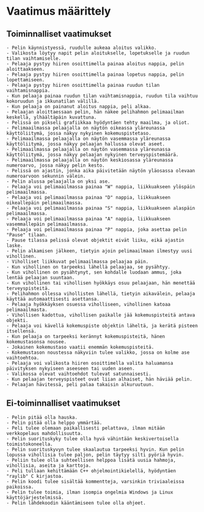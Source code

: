 # Vaatimus määrittely  

## Toiminnalliset vaatimukset  

    - Pelin käynnistyessä, ruudulle aukeaa aloitus valikko.  
    - Valikosta löytyy napit pelin aloitukselle, lopetukselle ja ruudun tilan vaihtamiselle.  
    - Pelaaja pystyy hiiren osoittimella painaa aloitus nappia, pelin aloittaakseen.  
    - Pelaaja pystyy hiiren osoittimella painaa lopetus nappia, pelin lopettamiseen.  
    - Pelaaja pystyy hiiren osoittimella painaa ruudun tilan vaihtamisnappia.  
    - Kun pelaaja painaa ruudun tilan vaihtamisnappia, ruudun tila vaihtuu kokoruudun ja ikkunatilan välillä.  
    - Kun pelaaja on painanut aloitus nappia, peli alkaa.  
    - Pelaajan aloittaessaan pelin, hän näkee pelihahmon pelimaailman keskellä, ylhäältäpäin kuvattuna.  
    - Pelissä on pikseli grafiikkaa hyödyntäen tehty maailma, ja oliot.  
    - Pelimaailmassa pelaajalla on näytön oikeassa yläreunassa käyttöliitymä, jossa näkyy nykyinen kokemuspistetaso.  
    - Pelimaailmassa pelaajalla on näytön vasemmassa yläreunassa käyttöliitymä, jossa näkyy pelaajan hallussa olevat aseet.   
    - Pelimaailmassa pelaajalla on näytön vasemmassa yläreunassa käyttöliitymä, jossa näkyy pelaajan nykyinen terveyspistemäärä.  
    - Pelimaailmassa pelaajalla on näytön keskiosassa yläreunassa numeroarvo, jossa näkyy pelin kesto.    
    - Pelissä on ajastin, jonka aika päivitetään näytön yläosassa olevaan numeroarvoon sekunnin välein.    
    - Pelin alussa pelaajalla on yksi ase.  
    - Pelaaja voi pelimaailmassa painaa "W" nappia, liikkuakseen ylöspäin pelimaailmassa.  
    - Pelaaja voi pelimaailmassa painaa "D" nappia, liikkuakseen oikeallepäin pelimaailmassa.      
    - Pelaaja voi pelimaailmassa painaa "S" nappia, liikkuakseen alaspäin pelimaailmassa.   
    - Pelaaja voi pelimaailmassa painaa "A" nappia, liikkuakseen vasemmallepäin pelimaailmassa.   
    - Pelaaja voi pelimaailmassa painaa "P" nappia, joka asettaa pelin "Pause" tilaan.  
    - Pause tilassa pelissä olevat objektit eivät liiku, eikä ajastin laske.  
    - Pelin alkamisen jälkeen, tietyin ajoin pelimaailmaan ilmestyy uusi vihollinen.  
    - Viholliset liikkuvat pelimaailmassa pelaajaa päin.  
    - Kun vihollinen on tarpeeksi lähellä pelaajaa, se pysähtyy.  
    - Kun vihollinen on pysähtynyt, sen kohdalle luodaan ammus, joka lentää pelaajan suuntaan.  
    - Kun vihollinen tai vihollisen hyökkäys osuu pelaajaan, hän menettää terveyspisteitä.  
    - Pelihahmon ollessa vihollisten lähellä, tietyin aikavälein, pelaaja käyttää automaattisesti asettansa.  
    - Pelaaja hyökkäyksen osuessa viholliseen, vihollinen katoaa pelimaailmasta.    
    - Vihollisen kadottua, vihollisen paikalle jää kokemuspisteitä antava objekti.  
    - Pelaaja voi kävellä kokemuspiste objektin läheltä, ja kerätä pisteen itsellensä.  
    - Kun pelaaja on tarpeeksi kerännyt kokemuspisteitä, hänen kokemustasonsa nousee.  
    - Jokainen kokemustaso vaatii enemmän kokemuspisteitä.  
    - Kokemustason noustessa näkyviin tulee valikko, jossa on kolme ase vaihtoehtoa.  
    - Pelaaja voi valikosta hiiren osoittimella valita haluamansa päivityksen nykyiseen aseeseen tai uuden aseen.  
    - Valikossa olevat vaihtoehdot tulevat satunnaisesti.  
    - Kun pelaajan terveyspisteet ovat liian alhaiset, hän häviää pelin.  
    - Pelaajan hävitessä, peli palaa takaisin alkuruutuun.  



## Ei-toiminnalliset vaatimukset  

    - Pelin pitää olla hauska.   
    - Pelin pitää olla helppo ymmärtää.  
    - Peli tulee olemaan paikallisesti pelattava, ilman mitään verkkopelaus mahdollisuutta.  
    - Pelin suorituskyky tulee olla hyvä vähintään keskivertoisella toimistokoneella.  
    - Pelin suorituskyvyn tulee skaalautua tarpeeksi hyvin. Kun pelin lopussa vihollisia tulee paljon, pelin täytyy silti pyöriä hyvin.  
    - Peliin tulee olla suhteellisen helppoa lisätä uusia hahmoja, vihollisia, aseita ja karttoja.  
    - Peli tullaan kehittämään C++ ohjelmointikielellä, hyödyntäen "raylib" C kirjastoa.  
    - Pelin koodi tulee sisältää kommentteja, varsinkin triviaaleissa paikoissa.  
    - Pelin tulee toimia, ilman isompia ongelmia Windows ja Linux käyttöjärjestelmissä.
    - Pelin lähdekoodin kääntämiseen tulee olla ohjeet.  
